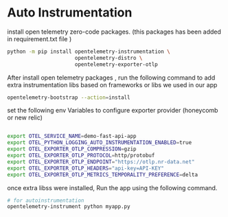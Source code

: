 # Auto Instrumentation
install open telemetry zero-code packages. (this packages has been added in requirement.txt file )

```bash
python -m pip install opentelemetry-instrumentation \
                      opentelemetry-distro \
                      opentelemetry-exporter-otlp
```


After install open telemetry packages , run the following command   to add extra instrumentation libs based on frameworks or libs we used in our app

```bash 
opentelemetry-bootstrap --action=install

```

set the following env Variables to configure exporter provider (honeycomb or new relic)
```bash

export OTEL_SERVICE_NAME=demo-fast-api-app
export OTEL_PYTHON_LOGGING_AUTO_INSTRUMENTATION_ENABLED=true
export OTEL_EXPORTER_OTLP_COMPRESSION=gzip
export OTEL_EXPORTER_OTLP_PROTOCOL=http/protobuf 
export OTEL_EXPORTER_OTLP_ENDPOINT="https://otlp.nr-data.net"
export OTEL_EXPORTER_OTLP_HEADERS="api-key=API-KEY"
export OTEL_EXPORTER_OTLP_METRICS_TEMPORALITY_PREFERENCE=delta


```

once extra libss were installed,  Run the app  using the following command.

```bash
# for autoinstrumentation
opentelemetry-instrument python myapp.py

```